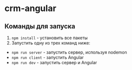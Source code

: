 # crm-angular

## Команды для запуска

1. `npm install` - установить все пакеты
2. Запустить одну из трех команд ниже:
- `npm run server` - запустить сервер, используя nodemon
- `npm run client` - запустить Angular
- `npm run dev` - запустить сервер и Angular
